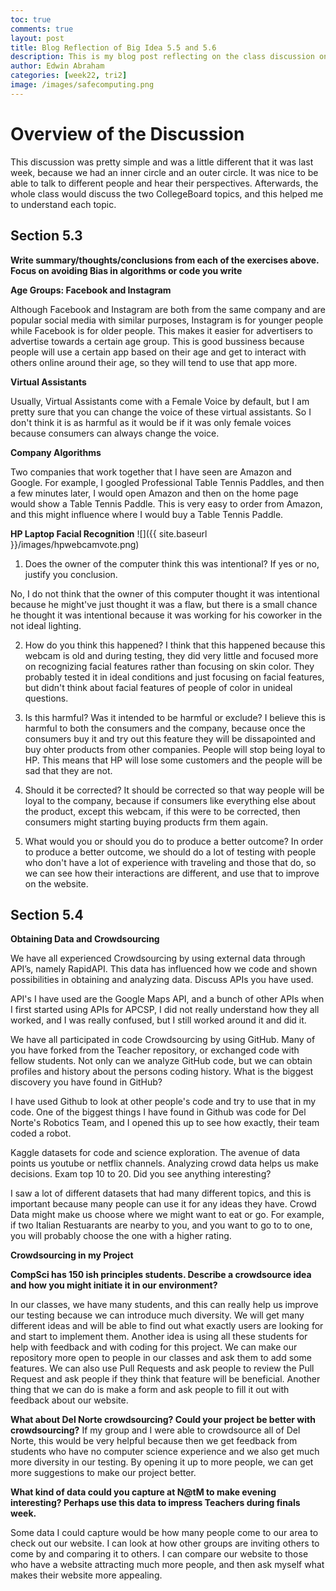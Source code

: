```yaml
---
toc: true
comments: true
layout: post
title: Blog Reflection of Big Idea 5.5 and 5.6
description: This is my blog post reflecting on the class discussion on Legal and Ethical Concerns and Safe Computing
author: Edwin Abraham
categories: [week22, tri2]
image: /images/safecomputing.png
---
```


# Overview of the Discussion
This discussion was pretty simple and was a little different that it was last week, because we had an inner circle and an outer circle. It was nice to be able to talk to different people and hear their perspectives. Afterwards, the whole class would discuss the two CollegeBoard topics, and this helped me to understand each topic.

## Section 5.3
**Write summary/thoughts/conclusions from each of the exercises above. Focus on avoiding Bias in algorithms or code you write**

**Age Groups: Facebook and Instagram**

Although Facebook and Instagram are both from the same company and are popular social media with similar purposes, Instagram is for younger people while Facebook is for older people. This makes it easier for advertisers to advertise towards a certain age group. This is good bussiness because people will use a certain app based on their age and get to interact with others online around their age, so they will tend to use that app more.

**Virtual Assistants**

Usually, Virtual Assistants come with a Female Voice by default, but I am pretty sure that you can change the voice of these virtual assistants. So I don't think it is as harmful as it would be if it was only female voices because consumers can always change the voice.

**Company Algorithms**

Two companies that work together that I have seen are Amazon and Google. For example, I googled Professional Table Tennis Paddles, and then a few minutes later, I would open Amazon and then on the home page would show a Table Tennis Paddle. This is very easy to order from Amazon, and this might influence where I would buy a Table Tennis Paddle.

**HP Laptop Facial Recognition**
![]({{ site.baseurl }}/images/hpwebcamvote.png)

1. Does the owner of the computer think this was intentional? If yes or no, justify you conclusion.

No, I do not think that the owner of this computer thought it was intentional because he might've just thought it was a flaw, but there is a small chance he thought it was intentional because it was working for his coworker in the not ideal lighting.

2. How do you think this happened?
I think that this happened because this webcam is old and during testing, they did very little and focused more on recognizing facial features rather than focusing on skin color. They probably tested it in ideal conditions and just focusing on facial features, but didn't think about facial features of people of color in unideal questions.

3. Is this harmful? Was it intended to be harmful or exclude?
I believe this is harmful to both the consumers and the company, because once the consumers buy it and try out this feature they will be dissapointed and buy ohter products from other companies. People will stop being loyal to HP. This means that HP will lose some customers and the people will be sad that they are not.

3. Should it be corrected?
It should be corrected so that way people will be loyal to the company, because if consumers like everything else about the product, except this webcam, if this were to be corrected, then consumers might starting buying products frm them again.

4. What would you or should you do to produce a better outcome?
In order to produce a better outcome, we should do a lot of testing with people who don't have a lot of experience with traveling and those that do, so we can see how their interactions are different, and use that to improve on the website.

## Section 5.4
**Obtaining Data and Crowdsourcing**

We have all experienced Crowdsourcing by using external data through API’s, namely RapidAPI. This data has influenced how we code and shown possibilities in obtaining and analyzing data. Discuss APIs you have used.

API's I have used are the Google Maps API, and a bunch of other APIs when I first started using APIs for APCSP, I did not really understand how they all worked, and I was really confused, but I still worked around it and did it.

We have all participated in code Crowdsourcing by using GitHub. Many of you have forked from the Teacher repository, or exchanged code with fellow students. Not only can we analyze GitHub code, but we can obtain profiles and history about the persons coding history. What is the biggest discovery you have found in GitHub?

I have used Github to look at other people's code and try to use that in my code. One of the biggest things I have found in Github was code for Del Norte's Robotics Team, and I opened this up to see how exactly, their team coded a robot.

Kaggle datasets for code and science exploration. The avenue of data points us youtube or netflix channels. Analyzing crowd data helps us make decisions. Exam top 10 to 20. Did you see anything interesting?

I saw a lot of different datasets that had many different topics, and this is important because many people can use it for any ideas they have. Crowd Data might make us choose where we might want to eat or go. For example, if two Italian Restuarants are nearby to you, and you want to go to to one, you will probably choose the one with a higher rating.

**Crowdsourcing in my Project**

**CompSci has 150 ish principles students. Describe a crowdsource idea and how you might initiate it in our environment?**

In our classes, we have many students, and this can really help us improve our testing because we can introduce much diversity. We will get many different ideas and will be able to find out what exactly users are looking for and start to implement them. Another idea is using all these students for help with feedback and with coding for this project. We can make our repository more open to people in our classes and ask them to add some features. We can also use Pull Requests and ask people to review the Pull Request and ask people if they think that feature will be beneficial. Another thing that we can do is make a form and ask people to fill it out with feedback about our website.

**What about Del Norte crowdsourcing? Could your project be better with crowdsourcing?**
If my group and I were able to crowdsource all of Del Norte, this would be very helpful because then we get feedback from students who have no computer science experience and we also get much more diversity in our testing. By opening it up to more people, we can get more suggestions to make our project better.

**What kind of data could you capture at N@tM to make evening interesting? Perhaps use this data to impress Teachers during finals week.**

Some data I could capture would be how many people come to our area to check out our website. I can look at how other groups are inviting others to come by and comparing it to others. I can compare our website to those who have a website attracting much more people, and then ask myself what makes their website more appealing.